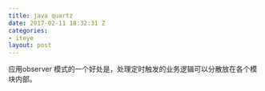 ```yaml
---
title: java quartz
date: 2017-02-11 18:32:31 Z
categories:
- iteye
layout: post
---
```


应用observer 模式的一个好处是，处理定时触发的业务逻辑可以分散放在各个模块内部。